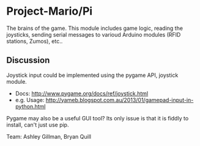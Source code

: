 # Project-Mario/Pi

The brains of the game. This module includes game logic, reading the joysticks, sending serial messages to varioud Arduino modules (RFID stations, Zumos), etc..

## Discussion

Joystick input could be implemented using the pygame API, joystick module.
  - Docs: http://www.pygame.org/docs/ref/joystick.html
  - e.g. Usage: http://yameb.blogspot.com.au/2013/01/gamepad-input-in-python.html

Pygame may also be a useful GUI tool? Its only issue is that it is fiddly to install, can't just use pip.

Team: Ashley Gillman, Bryan Quill
